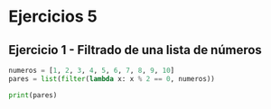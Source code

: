 # Ejercicios 5

 ## Ejercicio 1 - Filtrado de una lista de números

 ```python
numeros = [1, 2, 3, 4, 5, 6, 7, 8, 9, 10]
pares = list(filter(lambda x: x % 2 == 0, numeros))

print(pares) 
 ```